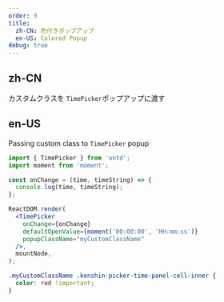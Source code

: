 ```yaml
---
order: 9
title:
  zh-CN: 色付きポップアップ
  en-US: Colored Popup
debug: true
---
```


## zh-CN

カスタムクラスを `TimePicker`ポップアップに渡す

## en-US

Passing custom class to `TimePicker` popup

```jsx
import { TimePicker } from 'antd';
import moment from 'moment';

const onChange = (time, timeString) => {
  console.log(time, timeString);
};

ReactDOM.render(
  <TimePicker
    onChange={onChange}
    defaultOpenValue={moment('00:00:00', 'HH:mm:ss')}
    popupClassName="myCustomClassName"
  />,
  mountNode,
);
```

```css
.myCustomClassName .kenshin-picker-time-panel-cell-inner {
  color: red !important;
}
```
